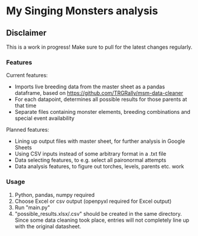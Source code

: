 # My Singing Monsters analysis 

## Disclaimer

This is a work in progress! Make sure to pull for the latest changes regularly.

### Features

Current features:

- Imports live breeding data from the master sheet as a pandas dataframe, based on https://github.com/TRGRally/msm-data-cleaner
- For each datapoint, determines all possible results for those parents at that time
- Separate files containing monster elements, breeding combinations and special event availability

Planned features:

- Lining up output files with master sheet, for further analysis in Google Sheets
- Using CSV inputs instead of some arbitrary format in a .txt file
- Data selecting features, to e.g. select all paironormal attempts
- Data analysis features, to figure out torches, levels, parents etc. work

### Usage

1. Python, pandas, numpy required
2. Choose Excel or csv output (openpyxl required for Excel output)
2. Run "main.py"
4. "possible_results.xlsx/.csv" should be created in the same directory. Since some data cleaning took place, entries will not completely line up with the original datasheet.